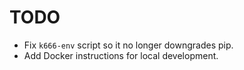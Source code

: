 # TODO

- Fix `k666-env` script so it no longer downgrades pip.
- Add Docker instructions for local development.

